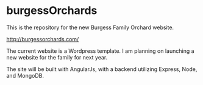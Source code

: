 # burgessOrchards

This is the repository for the new Burgess Family Orchard website.

http://burgessorchards.com/

The current website is a Wordpress template. I am planning on launching a new website for the family for next year.

The site will be built with AngularJs, with a backend utilizing Express, Node, and MongoDB. 
